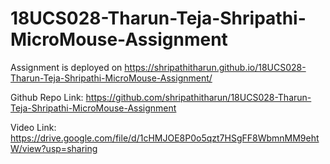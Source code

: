 # 18UCS028-Tharun-Teja-Shripathi-MicroMouse-Assignment
Assignment is deployed on https://shripathitharun.github.io/18UCS028-Tharun-Teja-Shripathi-MicroMouse-Assignment/

Github Repo Link: https://github.com/shripathitharun/18UCS028-Tharun-Teja-Shripathi-MicroMouse-Assignment

Video Link: https://drive.google.com/file/d/1cHMJOE8P0o5qzt7HSgFF8WbmnMM9ehtW/view?usp=sharing
